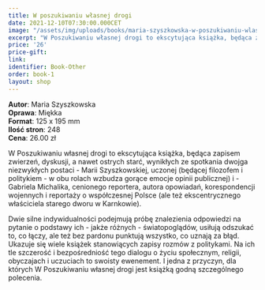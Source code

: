 ```yaml
---
title: W poszukiwaniu własnej drogi
date: 2021-12-10T07:30:00.000CET
image: "/assets/img/uploads/books/maria-szyszkowska-w-poszukiwaniu-wlasnej-drogi-fundacja-nowe-teraz-sklep-charytatywny.jpg"
excerpt: "W Poszukiwaniu własnej drogi to ekscytująca książka, będąca zapisem zwierzeń, dyskusji, a nawet ostrych starć, wynikłych ze spotkania dwojga niezwykłych postaci..."
price: '26' 
price-gift: 
link: 
identifier: Book-Other
order: book-1
layout: shop
---
```

 
**Autor**: Maria Szyszkowska      
**Oprawa**: Miękka      
**Format**: 125 x 195 mm  
**Ilość stron**: 248     
**Cena**: 26.00 zł

W Poszukiwaniu własnej drogi to ekscytująca książka, będąca zapisem zwierzeń, dyskusji, a nawet ostrych starć, wynikłych ze spotkania dwojga niezwykłych postaci - Marii Szyszkowskiej, uczonej (będącej filozofem i politykiem - w obu rolach wzbudza gorące emocje opinii publicznej) i - Gabriela Michalika, cenionego reportera, autora opowiadań, korespondencji wojennych i reportaży o współczesnej Polsce (ale też ekscentrycznego właściciela starego dworu w Karnkowie). 

Dwie silne indywidualności podejmują próbę znalezienia odpowiedzi na pytanie o podstawy ich - jakże różnych - światopoglądów, usiłują odszukać to, co łączy, ale też bez pardonu punktują wszystko, co uznają za błąd. Ukazuje się wiele książek stanowiących zapisy rozmów z politykami. Na ich tle szczerość i bezpośredniość tego dialogu o życiu społecznym, religii, obyczajach i uczuciach to swoisty ewenement. I jedna z przyczyn, dla których W Poszukiwaniu własnej drogi jest książką godną szczególnego polecenia.

